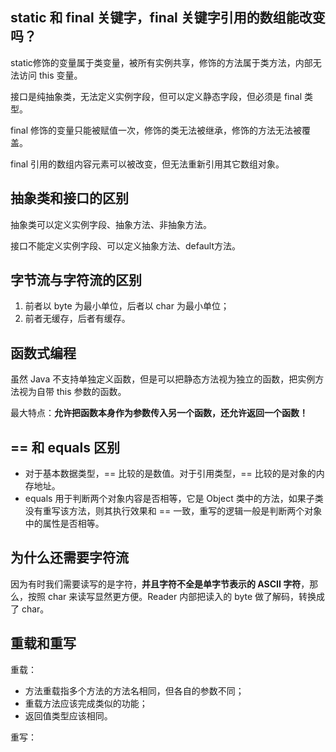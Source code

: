 ## static 和 final 关键字，final 关键字引用的数组能改变吗？

static修饰的变量属于类变量，被所有实例共享，修饰的方法属于类方法，内部无法访问 this 变量。

接口是纯抽象类，无法定义实例字段，但可以定义静态字段，但必须是 final 类型。

final 修饰的变量只能被赋值一次，修饰的类无法被继承，修饰的方法无法被覆盖。

final 引用的数组内容元素可以被改变，但无法重新引用其它数组对象。

## 抽象类和接口的区别

抽象类可以定义实例字段、抽象方法、非抽象方法。

接口不能定义实例字段、可以定义抽象方法、default方法。

## 字节流与字符流的区别

1. 前者以 byte 为最小单位，后者以 char 为最小单位；
2. 前者无缓存，后者有缓存。

## 函数式编程

虽然 Java 不支持单独定义函数，但是可以把静态方法视为独立的函数，把实例方法视为自带 this 参数的函数。

最大特点：**允许把函数本身作为参数传入另一个函数，还允许返回一个函数！**

## == 和 equals 区别

- 对于基本数据类型，== 比较的是数值。对于引用类型，== 比较的是对象的内存地址。
- equals 用于判断两个对象内容是否相等，它是 Object 类中的方法，如果子类没有重写该方法，则其执行效果和 == 一致，重写的逻辑一般是判断两个对象中的属性是否相等。

## 为什么还需要字符流

因为有时我们需要读写的是字符，**并且字符不全是单字节表示的 ASCII 字符**，那么，按照 char 来读写显然更方便。Reader 内部把读入的 byte 做了解码，转换成了 char。

## 重载和重写

重载：

- 方法重载指多个方法的方法名相同，但各自的参数不同；
- 重载方法应该完成类似的功能；
- 返回值类型应该相同。

重写：

